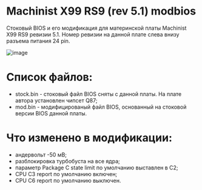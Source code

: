 # Machinist X99 RS9 (rev 5.1) modbios

Стоковый BIOS и его модификация для материнской платы Machinist X99 RS9 ревизии 5.1. Номер ревизии на данной плате слева внизу разъема питания 24 pin.

![image](https://github.com/user-attachments/assets/d3b18257-a611-4d2a-9a55-692555741db9)

# Список файлов:
- stock.bin - стоковый файл BIOS сняты с данной платы. На плате автора установлен чипсет Q87;
- mod.bin - модифицированый файл BIOS, основанный на стоковой версии BIOS данной платы.

# Что изменено в модификации:
- андервольт -50 мВ;
- разблокировка турбобуста на все ядра;
- параметр Package C state limit по умолчанию выставлен в С2;
- CPU C3 report по умолчанию включен;
- CPU C6 report по умолчанию выключен.
